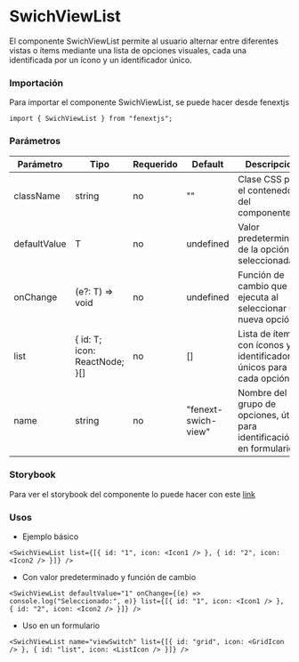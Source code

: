 # SwichViewList

El componente SwichViewList permite al usuario alternar entre diferentes vistas o ítems mediante una lista de opciones visuales, cada una identificada por un ícono y un identificador único.

### Importación

Para importar el componente SwichViewList, se puede hacer desde fenextjs

```tsx copy
import { SwichViewList } from "fenextjs";
```

### Parámetros

| Parámetro | Tipo | Requerido | Default | Descripcion |
| --------- | ---- | --------- | ------- | ----------- |
| className | string | no | "" | Clase CSS para el contenedor del componente. |
| defaultValue | T | no | undefined | Valor predeterminado de la opción seleccionada. |
| onChange | (e?: T) =\> void | no | undefined | Función de cambio que se ejecuta al seleccionar una nueva opción. |
| list | \{ id: T; icon: ReactNode; \}[] | no | [] | Lista de ítems con íconos y identificadores únicos para cada opción. |
| name | string | no | "fenext-swich-view" | Nombre del grupo de opciones, útil para identificación en formularios. |

### Storybook

Para ver el storybook del componente lo puede hacer con este [link](https://fenextjs-component-storybook.vercel.app/?path=/story/swichview-list--index)

### Usos

- Ejemplo básico

```tsx copy
<SwichViewList list={[{ id: "1", icon: <Icon1 /> }, { id: "2", icon: <Icon2 /> }]} />
```

- Con valor predeterminado y función de cambio

```tsx copy
<SwichViewList defaultValue="1" onChange={(e) => console.log("Seleccionado:", e)} list={[{ id: "1", icon: <Icon1 /> }, { id: "2", icon: <Icon2 /> }]} />
```

- Uso en un formulario

```tsx copy
<SwichViewList name="viewSwitch" list={[{ id: "grid", icon: <GridIcon /> }, { id: "list", icon: <ListIcon /> }]} />
```

